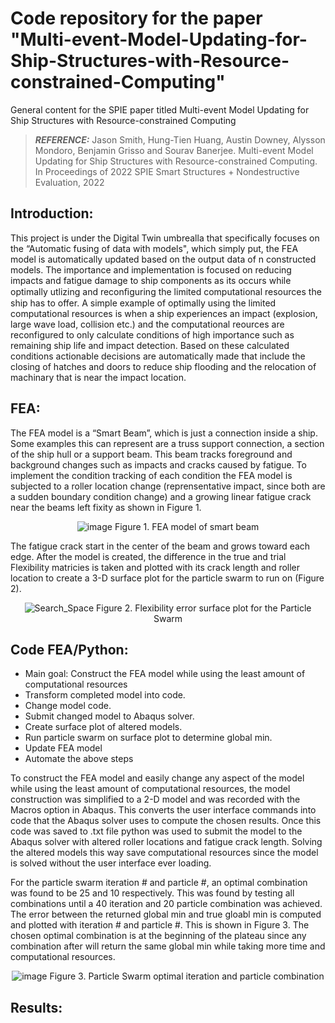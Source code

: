 # Code repository for the paper "Multi-event-Model-Updating-for-Ship-Structures-with-Resource-constrained-Computing"
General content for the SPIE paper titled Multi-event Model Updating for Ship Structures with Resource-constrained Computing
> **_REFERENCE:_** Jason Smith, Hung-Tien Huang, Austin Downey, Alysson Mondoro, Benjamin Grisso and Sourav Banerjee. Multi-event Model Updating for Ship Structures with
Resource-constrained Computing. In Proceedings of 2022 SPIE Smart Structures + Nondestructive Evaluation, 2022

## Introduction:
This project is under the Digital Twin umbrealla that specifically focuses on the “Automatic fusing of data with models", which simply put, the FEA model is automatically updated based on the output data of n constructed models. The importance and implementation is focused on reducing impacts and fatigue damage to ship components as its occurs while optimally utlizing and reconﬁguring the limited computational resources the ship has to offer. A simple example of optimally using the limited computational resources is when a ship experiences an impact (explosion, large wave load, collision etc.) and the computational reources are reconfigured to only calculate conditions of high importance such as remaining ship life and impact detection. Based on these calculated conditions actionable decisions are automatically made that include the closing of hatches and doors to reduce ship flooding and the relocation of machinary that is near the impact location. 

## FEA:
The FEA model is a “Smart Beam”, which is just a connection inside a ship. Some examples this can represent are a truss support connection, a section of the ship hull or a support beam. This beam tracks foreground and background changes such as impacts and cracks caused by fatigue. To implement the condition tracking of each condition the FEA model is subjected to a roller location change (reprensentative impact, since both are a sudden boundary condition change) and a growing linear fatigue crack near the beams left fixity as shown in Figure 1.  

<center>
  
![image](https://user-images.githubusercontent.com/69403619/158039826-71f1a82b-4392-4bee-983c-645953be15af.png)
      Figure 1. FEA model of smart beam

</center>

The fatigue crack start in the center of the beam and grows toward each edge. After the model is created, the difference in the true and trial Flexibility matricies is taken and plotted with its crack length and roller location to create a 3-D surface plot for the particle swarm to run on (Figure 2).

<center>

![Search_Space](https://user-images.githubusercontent.com/69403619/158040135-99144c21-2f0f-4cb2-803a-42448c6bee4e.png)
      Figure 2. Flexibility error surface plot for the Particle Swarm

</center>

## Code FEA/Python:
* Main goal: Construct the FEA model while using the least amount of computational resources
* Transform completed model into code. 
* Change model code. 
* Submit changed model to Abaqus solver.
* Create surface plot of altered models.
* Run particle swarm on surface plot to determine global min.
* Update FEA model
* Automate the above steps

To construct the FEA model and easily change any aspect of the model while using the least amount of computational resources, the model construction was simplified to a 2-D model and was recorded with the Macros option in Abaqus. This converts the user interface commands into code that the Abaqus solver uses to compute the chosen results. Once this code was saved to .txt file python was used to submit the model to the Abaqus solver with altered roller locations and fatigue crack length. Solving the altered models this way save computational resources since the model is solved without the user interface ever loading.  

For the particle swarm iteration # and particle #, an optimal combination was found to be 25 and 10 respectively. This was found by testing all combinations until a 40 iteration and 20 particle combination was achieved. The error between the returned global min and true gloabl min is computed and plotted with iteration # and particle #. This is shown in Figure 3. The chosen optimal combination is at the beginning of the plateau since any combination after will return the same global min while taking more time and computational resources. 

<center>

![image](https://user-images.githubusercontent.com/69403619/158040465-5c020404-822a-47da-9fda-625bfa3443fa.png)
      Figure 3. Particle Swarm optimal iteration and particle combination

</center>



## Results:
